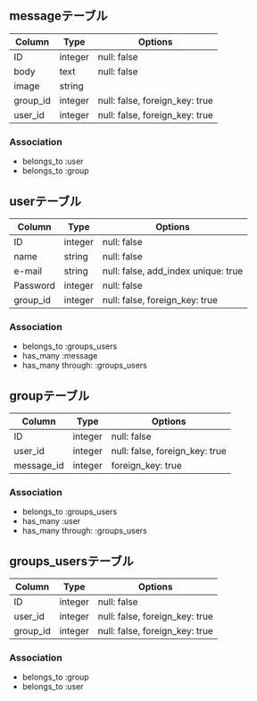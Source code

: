 ## messageテーブル

|Column|Type|Options|
|------|----|-------|
|ID|integer|null: false|
|body|text|null: false|
|image|string||
|group_id|integer|null: false, foreign_key: true|
|user_id|integer|null: false, foreign_key: true|

### Association
- belongs_to :user
- belongs_to :group

## userテーブル

|Column|Type|Options|
|------|----|-------|
|ID|integer|null: false|
|name|string|null: false|
|e-mail|string|null: false, add_index unique: true|
|Password|integer|null: false|
|group_id|integer|null: false, foreign_key: true|
### Association
- belongs_to :groups_users
- has_many :message
- has_many through: :groups_users

## groupテーブル

|Column|Type|Options|
|------|----|-------|
|ID|integer|null: false|
|user_id|integer|null: false, foreign_key: true|
|message_id|integer|foreign_key: true|

### Association
- belongs_to :groups_users
- has_many :user
- has_many through: :groups_users

## groups_usersテーブル

|Column|Type|Options|
|------|----|-------|
|ID|integer|null: false|
|user_id|integer|null: false, foreign_key: true|
|group_id|integer|null: false, foreign_key: true|

### Association
- belongs_to :group
- belongs_to :user
